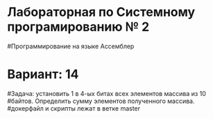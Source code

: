# Лабораторная по Системному програмированию № 2
#Программирование на языке Ассемблер
# Вариант: 14
#Задача: установить 1 в 4-ых битах всех элементов массива из 10
#байтов. Определить сумму элементов полученного массива.
#докерфайл и скрипты лежат в ветке master
